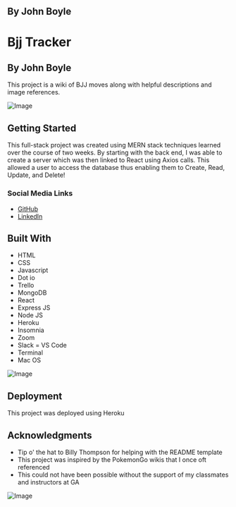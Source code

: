 ## By John Boyle

# Bjj Tracker

## By John Boyle

This project is a wiki of BJJ moves along with helpful descriptions and image references.

![Image](https://www.wikihow.com/images/thumb/f/f2/Learn-Brazilian-Jiu%E2%80%90Jitsu-Step-8.jpg/v4-460px-Learn-Brazilian-Jiu%E2%80%90Jitsu-Step-8.jpg.webp)

## Getting Started

This full-stack project was created using MERN stack techniques learned over the course of two weeks. By starting with the back end, I was able to create a server which was then linked to React using Axios calls. This allowed a user to access the database thus enabling them to Create, Read, Update, and Delete!

### Social Media Links

- [GitHub](https://github.com/stardust-4/)
- [LinkedIn](https://www.linkedin.com/in/john-boyle-dev/)

## Built With

- HTML
- CSS
- Javascript
- Dot io
- Trello
- MongoDB
- React
- Express JS
- Node JS
- Heroku
- Insomnia
- Zoom
- Slack
  = VS Code
- Terminal
- Mac OS

![Image](https://miro.medium.com/max/1400/1*Y5S3wOm52_4iYusUagbEtw.jpeg)

## Deployment

This project was deployed using Heroku

## Acknowledgments

- Tip o' the hat to Billy Thompson for helping with the README template
- This project was inspired by the PokemonGo wikis that I once oft referenced
- This could not have been possible without the support of my classmates and instructors at GA

![Image](https://pokemon.gameinfo.io/images/homepage.jpg)
